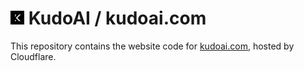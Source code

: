 # <img width=22 src="assets/images/icons/kudoai/white-on-black/icon128.png"> KudoAI / kudoai.com

This repository contains the website code for [kudoai.com](https://www.kudoai.com), hosted by Cloudflare.
